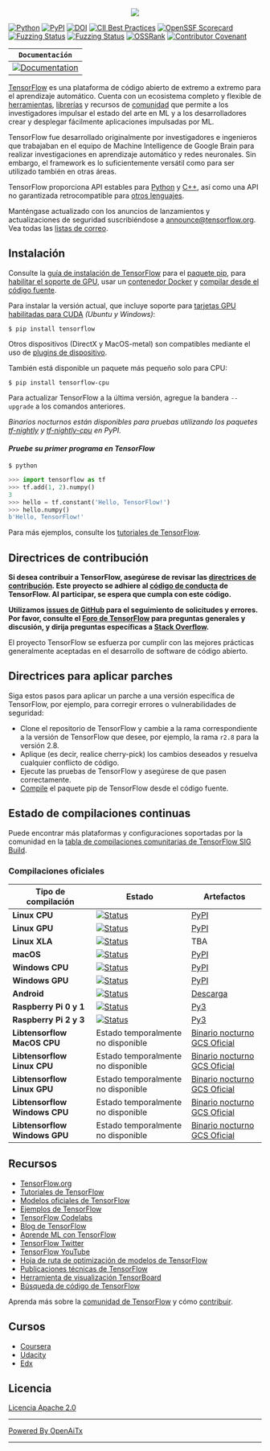 <div align="center">
  <img src="https://www.tensorflow.org/images/tf_logo_horizontal.png">
</div>

[![Python](https://img.shields.io/pypi/pyversions/tensorflow.svg)](https://badge.fury.io/py/tensorflow)
[![PyPI](https://badge.fury.io/py/tensorflow.svg)](https://badge.fury.io/py/tensorflow)
[![DOI](https://zenodo.org/badge/DOI/10.5281/zenodo.4724125.svg)](https://doi.org/10.5281/zenodo.4724125)
[![CII Best Practices](https://bestpractices.coreinfrastructure.org/projects/1486/badge)](https://bestpractices.coreinfrastructure.org/projects/1486)
[![OpenSSF Scorecard](https://api.securityscorecards.dev/projects/github.com/tensorflow/tensorflow/badge)](https://securityscorecards.dev/viewer/?uri=github.com/tensorflow/tensorflow)
[![Fuzzing Status](https://oss-fuzz-build-logs.storage.googleapis.com/badges/tensorflow.svg)](https://bugs.chromium.org/p/oss-fuzz/issues/list?sort=-opened&can=1&q=proj:tensorflow)
[![Fuzzing Status](https://oss-fuzz-build-logs.storage.googleapis.com/badges/tensorflow-py.svg)](https://bugs.chromium.org/p/oss-fuzz/issues/list?sort=-opened&can=1&q=proj:tensorflow-py)
[![OSSRank](https://shields.io/endpoint?url=https://ossrank.com/shield/44)](https://ossrank.com/p/44)
[![Contributor Covenant](https://img.shields.io/badge/Contributor%20Covenant-v1.4%20adopted-ff69b4.svg)](CODE_OF_CONDUCT.md)

**`Documentación`** |
------------------- |
[![Documentation](https://img.shields.io/badge/api-reference-blue.svg)](https://www.tensorflow.org/api_docs/) |

[TensorFlow](https://www.tensorflow.org/) es una plataforma de código abierto de extremo a extremo para el aprendizaje automático. Cuenta con un ecosistema completo y flexible de [herramientas](https://www.tensorflow.org/resources/tools), [librerías](https://www.tensorflow.org/resources/libraries-extensions) y recursos de [comunidad](https://www.tensorflow.org/community) que permite a los investigadores impulsar el estado del arte en ML y a los desarrolladores crear y desplegar fácilmente aplicaciones impulsadas por ML.

TensorFlow fue desarrollado originalmente por investigadores e ingenieros que trabajaban en el equipo de Machine Intelligence de Google Brain para realizar investigaciones en aprendizaje automático y redes neuronales. Sin embargo, el framework es lo suficientemente versátil como para ser utilizado también en otras áreas.

TensorFlow proporciona API estables para [Python](https://www.tensorflow.org/api_docs/python) y [C++](https://www.tensorflow.org/api_docs/cc), así como una API no garantizada retrocompatible para [otros lenguajes](https://www.tensorflow.org/api_docs).

Manténgase actualizado con los anuncios de lanzamientos y actualizaciones de seguridad suscribiéndose a [announce@tensorflow.org](https://groups.google.com/a/tensorflow.org/forum/#!forum/announce). Vea todas las [listas de correo](https://www.tensorflow.org/community/forums).

## Instalación

Consulte la [guía de instalación de TensorFlow](https://www.tensorflow.org/install) para el [paquete pip](https://www.tensorflow.org/install/pip), para [habilitar el soporte de GPU](https://www.tensorflow.org/install/gpu), usar un [contenedor Docker](https://www.tensorflow.org/install/docker) y [compilar desde el código fuente](https://www.tensorflow.org/install/source).

Para instalar la versión actual, que incluye soporte para [tarjetas GPU habilitadas para CUDA](https://www.tensorflow.org/install/gpu) *(Ubuntu y Windows)*:

```
$ pip install tensorflow
```

Otros dispositivos (DirectX y MacOS-metal) son compatibles mediante el uso de [plugins de dispositivo](https://www.tensorflow.org/install/gpu_plugins#available_devices).

También está disponible un paquete más pequeño solo para CPU:

```
$ pip install tensorflow-cpu
```

Para actualizar TensorFlow a la última versión, agregue la bandera `--upgrade` a los comandos anteriores.

*Binarios nocturnos están disponibles para pruebas utilizando los paquetes [tf-nightly](https://pypi.python.org/pypi/tf-nightly) y [tf-nightly-cpu](https://pypi.python.org/pypi/tf-nightly-cpu) en PyPI.*

#### *Pruebe su primer programa en TensorFlow*

```shell
$ python
```

```python
>>> import tensorflow as tf
>>> tf.add(1, 2).numpy()
3
>>> hello = tf.constant('Hello, TensorFlow!')
>>> hello.numpy()
b'Hello, TensorFlow!'
```

Para más ejemplos, consulte los [tutoriales de TensorFlow](https://www.tensorflow.org/tutorials/).

## Directrices de contribución

**Si desea contribuir a TensorFlow, asegúrese de revisar las [directrices de contribución](CONTRIBUTING.md). Este proyecto se adhiere al [código de conducta](CODE_OF_CONDUCT.md) de TensorFlow. Al participar, se espera que cumpla con este código.**

**Utilizamos [issues de GitHub](https://github.com/tensorflow/tensorflow/issues) para el seguimiento de solicitudes y errores. Por favor, consulte el [Foro de TensorFlow](https://discuss.tensorflow.org/) para preguntas generales y discusión, y dirija preguntas específicas a [Stack Overflow](https://stackoverflow.com/questions/tagged/tensorflow).**

El proyecto TensorFlow se esfuerza por cumplir con las mejores prácticas generalmente aceptadas en el desarrollo de software de código abierto.

## Directrices para aplicar parches

Siga estos pasos para aplicar un parche a una versión específica de TensorFlow, por ejemplo, para corregir errores o vulnerabilidades de seguridad:

*   Clone el repositorio de TensorFlow y cambie a la rama correspondiente a la versión de TensorFlow que desee, por ejemplo, la rama `r2.8` para la versión 2.8.
*   Aplique (es decir, realice cherry-pick) los cambios deseados y resuelva cualquier conflicto de código.
*   Ejecute las pruebas de TensorFlow y asegúrese de que pasen correctamente.
*   [Compile](https://www.tensorflow.org/install/source) el paquete pip de TensorFlow desde el código fuente.

## Estado de compilaciones continuas

Puede encontrar más plataformas y configuraciones soportadas por la comunidad en la [tabla de compilaciones comunitarias de TensorFlow SIG Build](https://github.com/tensorflow/build#community-supported-tensorflow-builds).

### Compilaciones oficiales

Tipo de compilación               | Estado                                                                                                                                                                            | Artefactos
----------------------------- | --------------------------------------------------------------------------------------------------------------------------------------------------------------------------------- | ---------
**Linux CPU**                 | [![Status](https://storage.googleapis.com/tensorflow-kokoro-build-badges/ubuntu-cc.svg)](https://storage.googleapis.com/tensorflow-kokoro-build-badges/ubuntu-cc.html)           | [PyPI](https://pypi.org/project/tf-nightly/)
**Linux GPU**                 | [![Status](https://storage.googleapis.com/tensorflow-kokoro-build-badges/ubuntu-gpu-py3.svg)](https://storage.googleapis.com/tensorflow-kokoro-build-badges/ubuntu-gpu-py3.html) | [PyPI](https://pypi.org/project/tf-nightly-gpu/)
**Linux XLA**                 | [![Status](https://storage.googleapis.com/tensorflow-kokoro-build-badges/ubuntu-xla.svg)](https://storage.googleapis.com/tensorflow-kokoro-build-badges/ubuntu-xla.html)         | TBA
**macOS**                     | [![Status](https://storage.googleapis.com/tensorflow-kokoro-build-badges/macos-py2-cc.svg)](https://storage.googleapis.com/tensorflow-kokoro-build-badges/macos-py2-cc.html)     | [PyPI](https://pypi.org/project/tf-nightly/)
**Windows CPU**               | [![Status](https://storage.googleapis.com/tensorflow-kokoro-build-badges/windows-cpu.svg)](https://storage.googleapis.com/tensorflow-kokoro-build-badges/windows-cpu.html)       | [PyPI](https://pypi.org/project/tf-nightly/)
**Windows GPU**               | [![Status](https://storage.googleapis.com/tensorflow-kokoro-build-badges/windows-gpu.svg)](https://storage.googleapis.com/tensorflow-kokoro-build-badges/windows-gpu.html)       | [PyPI](https://pypi.org/project/tf-nightly-gpu/)
**Android**                   | [![Status](https://storage.googleapis.com/tensorflow-kokoro-build-badges/android.svg)](https://storage.googleapis.com/tensorflow-kokoro-build-badges/android.html)               | [Descarga](https://bintray.com/google/tensorflow/tensorflow/_latestVersion)
**Raspberry Pi 0 y 1**        | [![Status](https://storage.googleapis.com/tensorflow-kokoro-build-badges/rpi01-py3.svg)](https://storage.googleapis.com/tensorflow-kokoro-build-badges/rpi01-py3.html)           | [Py3](https://storage.googleapis.com/tensorflow-nightly/tensorflow-1.10.0-cp34-none-linux_armv6l.whl)
**Raspberry Pi 2 y 3**        | [![Status](https://storage.googleapis.com/tensorflow-kokoro-build-badges/rpi23-py3.svg)](https://storage.googleapis.com/tensorflow-kokoro-build-badges/rpi23-py3.html)           | [Py3](https://storage.googleapis.com/tensorflow-nightly/tensorflow-1.10.0-cp34-none-linux_armv7l.whl)
**Libtensorflow MacOS CPU**   | Estado temporalmente no disponible                                                                                                                                                | [Binario nocturno](https://storage.googleapis.com/libtensorflow-nightly/prod/tensorflow/release/macos/latest/macos_cpu_libtensorflow_binaries.tar.gz) [GCS Oficial](https://storage.googleapis.com/tensorflow/)
**Libtensorflow Linux CPU**   | Estado temporalmente no disponible                                                                                                                                                | [Binario nocturno](https://storage.googleapis.com/libtensorflow-nightly/prod/tensorflow/release/ubuntu_16/latest/cpu/ubuntu_cpu_libtensorflow_binaries.tar.gz) [GCS Oficial](https://storage.googleapis.com/tensorflow/)
**Libtensorflow Linux GPU**   | Estado temporalmente no disponible                                                                                                                                                | [Binario nocturno](https://storage.googleapis.com/libtensorflow-nightly/prod/tensorflow/release/ubuntu_16/latest/gpu/ubuntu_gpu_libtensorflow_binaries.tar.gz) [GCS Oficial](https://storage.googleapis.com/tensorflow/)
**Libtensorflow Windows CPU** | Estado temporalmente no disponible                                                                                                                                                | [Binario nocturno](https://storage.googleapis.com/libtensorflow-nightly/prod/tensorflow/release/windows/latest/cpu/windows_cpu_libtensorflow_binaries.tar.gz) [GCS Oficial](https://storage.googleapis.com/tensorflow/)
**Libtensorflow Windows GPU** | Estado temporalmente no disponible                                                                                                                                                | [Binario nocturno](https://storage.googleapis.com/libtensorflow-nightly/prod/tensorflow/release/windows/latest/gpu/windows_gpu_libtensorflow_binaries.tar.gz) [GCS Oficial](https://storage.googleapis.com/tensorflow/)

## Recursos

*   [TensorFlow.org](https://www.tensorflow.org)
*   [Tutoriales de TensorFlow](https://www.tensorflow.org/tutorials/)
*   [Modelos oficiales de TensorFlow](https://github.com/tensorflow/models/tree/master/official)
*   [Ejemplos de TensorFlow](https://github.com/tensorflow/examples)
*   [TensorFlow Codelabs](https://codelabs.developers.google.com/?cat=TensorFlow)
*   [Blog de TensorFlow](https://blog.tensorflow.org)
*   [Aprende ML con TensorFlow](https://www.tensorflow.org/resources/learn-ml)
*   [TensorFlow Twitter](https://twitter.com/tensorflow)
*   [TensorFlow YouTube](https://www.youtube.com/channel/UC0rqucBdTuFTjJiefW5t-IQ)
*   [Hoja de ruta de optimización de modelos de TensorFlow](https://www.tensorflow.org/model_optimization/guide/roadmap)
*   [Publicaciones técnicas de TensorFlow](https://www.tensorflow.org/about/bib)
*   [Herramienta de visualización TensorBoard](https://github.com/tensorflow/tensorboard)
*   [Búsqueda de código de TensorFlow](https://cs.opensource.google/tensorflow/tensorflow)

Aprenda más sobre la [comunidad de TensorFlow](https://www.tensorflow.org/community) y cómo [contribuir](https://www.tensorflow.org/community/contribute).

## Cursos

* [Coursera](https://www.coursera.org/search?query=TensorFlow)
* [Udacity](https://www.udacity.com/courses/all?search=TensorFlow)
* [Edx](https://www.edx.org/search?q=TensorFlow)

## Licencia

[Licencia Apache 2.0](LICENSE)


---

[Powered By OpenAiTx](https://github.com/OpenAiTx/OpenAiTx)

---